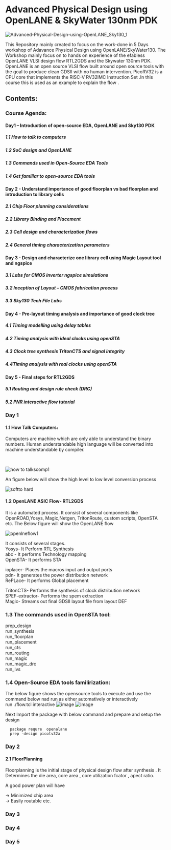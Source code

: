 # Advanced Physical Design using OpenLANE & SkyWater 130nm PDK
![Advanced-Physical-Design-using-OpenLANE_Sky130_1](https://user-images.githubusercontent.com/30654675/124450662-47901f00-dda2-11eb-9254-78097d7d8fee.png)



This Repository mainly created to focus on the work-done in  5 Days workshop of Adavance Physical Design using OpenLANE/SkyWater130. The Workshop mainly focus on  to  hands on experience of the efabless OpenLANE VLSI design flow RTL2GDS and the Skywater 130nm PDK. OpenLANE is an open source VLSI flow built around open source tools with the goal to produce clean GDSII with no human intervention. PicoRV32 is a CPU core that implements the RISC-V RV32IMC Instruction Set .In this course this is used as an example to explain the flow . 


<h2>Contents:</h2> 
<h3>Course Agenda: <br/>
  
  <h4>Day1 – Introduction  of open-source EDA, OpenLANE and Sky130 PDK </h4>
  <h5>1.1 How to talk to computers</h5>
<h5>1.2 SoC design and OpenLANE</h5>
<h5>1.3 Commands used in Open-Source EDA Tools</h5>
<h5>1.4 Get familiar to open-source EDA tools</h5>
  
<h4>Day 2 - Understand importance of good floorplan vs bad floorplan and introduction to library cells</h4>

  <h5>2.1 Chip Floor planning considerations</h5>
<h5>2.2 Library Binding and Placement</h5>
<h5> 2.3 Cell design and characterization flows</h5>
<h5>2.4 General timing characterization parameters</h5>
  
<h4>Day 3 - Design and characterize one library cell using Magic Layout tool and ngspice</h4>

<h5>3.1 Labs for CMOS inverter ngspice simulations
<h5>3.2 Inception of Layout – CMOS fabrication process
<h5>3.3 Sky130 Tech File Labs</h5>
  
<h4>Day 4 - Pre-layout timing analysis and importance of good clock tree</h4>

<h5>4.1 Timing modelling using delay tables</h5>
<h5>4.2 Timing analysis with ideal clocks using openSTA</h5>
<h5>4.3 Clock tree synthesis TritonCTS and signal integrity</h5>
<h5>4.4Timing analysis with real clocks using openSTA</h5>
  
<h4>Day 5 - Final steps for RTL2GDS</h4>
<h5>5.1 Routing and design rule check (DRC)</h5>
<h5>5.2 PNR interactive flow tutorial</h5>

  
  <h3>Day 1</h3>
  <h4>1.1 How Talk Computers:</h4>
  
  <p> Computers are machine which are only able to understand the binary numbers. Human understandable high  language  will be converted into machine understandable by compiler.</p>
  <br/>
      
![how to talkscomp1](https://user-images.githubusercontent.com/30654675/124459552-e0776800-ddab-11eb-99c6-fd5f1dab84de.PNG)
  
  <p> An figure below will show the high level to low level conversion process </p> 
  
 ![softto hard](https://user-images.githubusercontent.com/30654675/124462560-72cd3b00-ddaf-11eb-8290-3eec5c091f9c.PNG) 
  
  <h4> 1.2 OpenLANE  ASIC Flow- RTL2GDS </h4>
  
  <p> It is a automated process. It consist of several components like OpenROAD,Yosys, Magic,Netgen, TritonRoute, custom scripts, OpenSTA etc. The Below figure will show the OpenLANE flow</P>
  
  ![openlneflow1](https://user-images.githubusercontent.com/30654675/124464407-c771b580-ddb1-11eb-82d4-9c8ff3bf0777.PNG)

  
  
 <p> It consists of several stages. <br/>
  Yosys- It Perform RTL Synthesis <br/>
  abc - It performs Technology mapping <br/>
  OpenSTA- It performs STA <br/>
  
   ioplacer- Places the macros input and output ports <br/>
   pdn- It generates the power distribution network <br/>
   RePLace- It performs Global placement <br/>
   
   TritonCTS- Performs the synthesis of clock distribution network <br/>
   SPEF-extractor- Performs the spem extraction <br/>
   Magic- Streams out final  GDSII layout file from layout DEF <br/>
   </p>
     
  <h3>1.3 The commands used in  OpenSTA tool:</h3>
  prep_design <design> </br>
  run_synthesis</br>
  run_floorplan</br>
  run_placement</br>
  run_cts</br>
  run_routing</br>
  run_magic</br>
  run_magic_drc</br>
  run_lvs</br>
  
 <h3> 1.4 Open-Source EDA tools familirization:</h3>

  The below figure shows the opensource tools to execute and  use the command below nad run as either automatively or interactively </br>
  run ./flow.tcl interactive 
      ![image](https://user-images.githubusercontent.com/30654675/124468495-cbec9d00-ddb6-11eb-9eec-9f2ad693dd12.png)
      ![image](https://user-images.githubusercontent.com/30654675/124471723-d741c780-ddba-11eb-84bf-b6d63b7ad9b4.png)  
   <p> Next Import the package  with below command and prepare and setup the design </P>
       
      package requre  openalane
      prep -design picotv32a
      
     
  <h3>Day 2</h3>
      <h4>2.1 FloorPlanning</h4>
      <p> Floorplanning is the initial stage of physical design flow after synthesis . It Determines the die area, core area , core utilization fcator , apect ratio.</p>
      <p> A good power plan  will have </p>
       -> Minimized chip area </br>
       -> Easily routable etc.</br>
  
  
  <h3>Day 3</h3>
  <h3>Day 4</h3>
  <h3>Day 5</h3>

